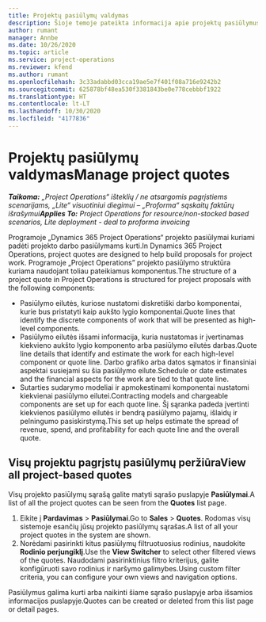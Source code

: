 ```yaml
---
title: Projektų pasiūlymų valdymas
description: Šioje temoje pateikta informacija apie projektų pasiūlymus.
author: rumant
manager: Annbe
ms.date: 10/26/2020
ms.topic: article
ms.service: project-operations
ms.reviewer: kfend
ms.author: rumant
ms.openlocfilehash: 3c33adabbd03cca19ae5e7f401f08a716e9242b2
ms.sourcegitcommit: 625878bf48ea530f3381843be0e778cebbbf1922
ms.translationtype: HT
ms.contentlocale: lt-LT
ms.lasthandoff: 10/30/2020
ms.locfileid: "4177836"
---
```

# <a name="manage-project-quotes"></a><span data-ttu-id="a58b3-103">Projektų pasiūlymų valdymas</span><span class="sxs-lookup"><span data-stu-id="a58b3-103">Manage project quotes</span></span>

<span data-ttu-id="a58b3-104">_**Taikoma:** „Project Operations“ išteklių / ne atsargomis pagrįstiems scenarijams, „Lite“ visuotiniui diegimui – „Proforma“ sąskaitų faktūrų išrašymui_</span><span class="sxs-lookup"><span data-stu-id="a58b3-104">_**Applies To:** Project Operations for resource/non-stocked based scenarios, Lite deployment - deal to proforma invoicing_</span></span>

<span data-ttu-id="a58b3-105">Programoje „Dynamics 365 Project Operations“ projekto pasiūlymai kuriami padėti projekto darbo pasiūlymams kurti.</span><span class="sxs-lookup"><span data-stu-id="a58b3-105">In Dynamics 365 Project Operations, project quotes are designed to help build proposals for project work.</span></span> <span data-ttu-id="a58b3-106">Programoje „Project Operations” projekto pasiūlymo struktūra kuriama naudojant toliau pateikiamus komponentus.</span><span class="sxs-lookup"><span data-stu-id="a58b3-106">The structure of a project quote in Project Operations is structured for project proposals with the following components:</span></span>

  - <span data-ttu-id="a58b3-107">Pasiūlymo eilutės, kuriose nustatomi diskretiški darbo komponentai, kurie bus pristatyti kaip aukšto lygio komponentai.</span><span class="sxs-lookup"><span data-stu-id="a58b3-107">Quote lines that identify the discrete components of work that will be presented as high-level components.</span></span>
  - <span data-ttu-id="a58b3-108">Pasiūlymo eilutės išsami informacija, kuria nustatomas ir įvertinamas kiekvieno aukšto lygio komponento arba pasiūlymo eilutės darbas.</span><span class="sxs-lookup"><span data-stu-id="a58b3-108">Quote line details that identify and estimate the work for each high-level component or quote line.</span></span> <span data-ttu-id="a58b3-109">Darbo grafiko arba datos sąmatos ir finansiniai aspektai susiejami su šia pasiūlymo eilute.</span><span class="sxs-lookup"><span data-stu-id="a58b3-109">Schedule or date estimates and the financial aspects for the work are tied to that quote line.</span></span>
  - <span data-ttu-id="a58b3-110">Sutarties sudarymo modeliai ir apmokestinami komponentai nustatomi kiekvienai pasiūlymo eilutei.</span><span class="sxs-lookup"><span data-stu-id="a58b3-110">Contracting models and chargeable components are set up for each quote line.</span></span> <span data-ttu-id="a58b3-111">Šį sąranka padeda įvertinti kiekvienos pasiūlymo eilutės ir bendrą pasiūlymo pajamų, išlaidų ir pelningumo pasiskirstymą.</span><span class="sxs-lookup"><span data-stu-id="a58b3-111">This set up helps estimate the spread of revenue, spend, and profitability for each quote line and the overall quote.</span></span>

## <a name="view-all-project-based-quotes"></a><span data-ttu-id="a58b3-112">Visų projektu pagrįstų pasiūlymų peržiūra</span><span class="sxs-lookup"><span data-stu-id="a58b3-112">View all project-based quotes</span></span>

<span data-ttu-id="a58b3-113">Visų projekto pasiūlymų sąrašą galite matyti sąrašo puslapyje **Pasiūlymai**.</span><span class="sxs-lookup"><span data-stu-id="a58b3-113">A list of all the project quotes can be seen from the **Quotes** list page.</span></span> 

1. <span data-ttu-id="a58b3-114">Eikite į **Pardavimas** > **Pasiūlymai**.</span><span class="sxs-lookup"><span data-stu-id="a58b3-114">Go to **Sales** > **Quotes**.</span></span> <span data-ttu-id="a58b3-115">Rodomas visų sistemoje esančių jūsų projekto pasiūlymų sąrašas.</span><span class="sxs-lookup"><span data-stu-id="a58b3-115">A list of all your project quotes in the system are shown.</span></span> 
2. <span data-ttu-id="a58b3-116">Norėdami pasirinkti kitus pasiūlymų filtruotuosius rodinius, naudokite **Rodinio perjungiklį**.</span><span class="sxs-lookup"><span data-stu-id="a58b3-116">Use the **View Switcher** to select other filtered views of the quotes.</span></span> <span data-ttu-id="a58b3-117">Naudodami pasirinktinius filtro kriterijus, galite konfigūruoti savo rodinius ir naršymo galimybes.</span><span class="sxs-lookup"><span data-stu-id="a58b3-117">Using custom filter criteria, you can configure your own views and navigation options.</span></span>

<span data-ttu-id="a58b3-118">Pasiūlymus galima kurti arba naikinti šiame sąrašo puslapyje arba išsamios informacijos puslapyje.</span><span class="sxs-lookup"><span data-stu-id="a58b3-118">Quotes can be created or deleted from this list page or detail pages.</span></span>
